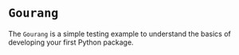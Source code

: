 # `Gourang`

The `Gourang` is a simple testing example to understand the basics of developing your first Python package.